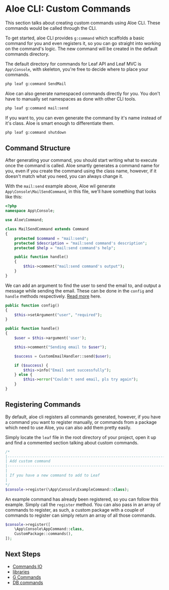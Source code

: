 # Aloe CLI: Custom Commands

This section talks about creating custom commands using Aloe CLI. These commands would be called through the CLI.

To get started, aloe CLI provides `g:command` which scaffolds a basic command for you and even registers it, so you can go straight into working on the command's logic. The new command will be created in the default commands directory.

The default directory for commands for Leaf API and Leaf MVC is `App\Console`, with skeleton, you're free to decide where to place your commands.

```sh
php leaf g:command SendMail
```

Aloe can also generate namespaced commands directly for you. You don't have to manually set namespaces as done with other CLI tools.

```sh
php leaf g:command mail:send
```

If you want to, you can even generate the command by it's name instead of it's class. Aloe is smart enough to differentiate them.

```sh
php leaf g:command shutdown 
```

## Command Structure

After generating your command, you should start writing what to execute once the command is called. Aloe smartly generates a command name for you, even if you create the command using the class name, however, if it doesn't match what you need, you can always change it.

With the `mail:send` example above, Aloe wil generate `App\Console\MailSendCommand`, in this file, we'll have something that looks like this:

```php
<?php
namespace App\Console;

use Aloe\Command;

class MailSendCommand extends Command
{
    protected $command = "mail:send";
    protected $description = "mail:send command's description";
    protected $help = "mail:send command's help";

    public function handle()
    {
        $this->comment("mail:send command's output");
    }
}
```

We can add an argument to find the user to send the email to, and output a message while sending the email.
These can be done in the `config` and `handle` methods respectively. [Read more](/aloe-cli/v/1.1.0-beta/commands/io) here.

```php
public function config()
{
    $this->setArgument("user", "required");
}

public function handle()
{
    $user = $this->argument('user');

    $this->comment("Sending email to $user");

    $success = CustomEmailHandler::send($user);

    if ($success) {
        $this->info("Email sent successfully");
    } else {
        $this->error("Couldn't send email, pls try again");
    }
}
```

## Registering Commands

By default, aloe cli registers all commands generated, however, if you have a command you want to register manually, or commands from a package which need to use Aloe, you can also add them pretty easily.

Simply locate the `leaf` file in the root directory of your project, open it up and find a commented section talking about custom commands.

```php
/*
|--------------------------------------------------------------------------
| Add custom command
|--------------------------------------------------------------------------
|
| If you have a new command to add to Leaf
|
*/
$console->register(\App\Console\ExampleCommand::class);
```

An example command has already been registered, so you can follow this example. Simply call the `register` method. You can also pass in an array of commands to register, as such, a custom package with a couple of commands to register can simply return an array of all those commands.

```php
$console->register([
    \App\Console\AppCommand::class,
    CustomPackage::commands(),
]);
```

## Next Steps

- [Commands IO](/aloe-cli/v/1.2.3/commands/io)
- [libraries](/aloe-cli/v/1.2.3/libraries)
- [G Commands](/aloe-cli/v/1.2.3/commands/g-commands)
- [DB commands](/aloe-cli/v/1.2.3/db-commands)
